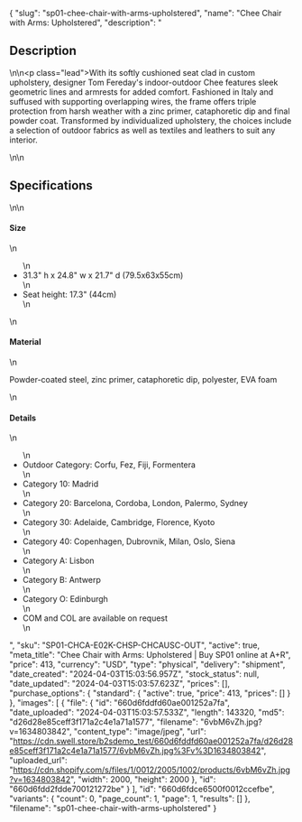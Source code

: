 {
  "slug": "sp01-chee-chair-with-arms-upholstered",
  "name": "Chee Chair with Arms: Upholstered",
  "description": "<h2>Description</h2>\n<!-- split -->\n<p class=\"lead\">With its softly cushioned seat clad in custom upholstery, designer Tom Fereday's indoor-outdoor Chee features sleek geometric lines and armrests for added comfort. Fashioned in Italy and suffused with supporting overlapping wires, the frame offers triple protection from harsh weather with a zinc primer, cataphoretic dip and final powder coat. Transformed by individualized upholstery, the choices include a selection of outdoor fabrics as well as textiles and leathers to suit any interior.</p>\n<!-- split -->\n<h2>Specifications</h2>\n<!-- split -->\n<h4>Size</h4>\n<ul>\n<li>31.3\" h x 24.8\" w x 21.7\" d (79.5x63x55cm)</li>\n<li>Seat height: 17.3\" (44cm)</li>\n</ul>\n<h4>Material</h4>\n<p>Powder-coated steel, zinc primer, cataphoretic dip, polyester, EVA foam</p>\n<h4>Details</h4>\n<ul>\n<li>Outdoor Category: Corfu, Fez, Fiji, Formentera</li>\n<li>Category 10: Madrid</li>\n<li>Category 20: Barcelona, Cordoba, London, Palermo, Sydney</li>\n<li>Category 30: Adelaide, Cambridge, Florence, Kyoto</li>\n<li>Category 40: Copenhagen, Dubrovnik, Milan, Oslo, Siena</li>\n<li>Category A: Lisbon</li>\n<li>Category B: Antwerp</li>\n<li>Category O: Edinburgh</li>\n<li>COM and COL are available on request</li>\n</ul>",
  "sku": "SP01-CHCA-E02K-CHSP-CHCAUSC-OUT",
  "active": true,
  "meta_title": "Chee Chair with Arms: Upholstered | Buy SP01 online at A+R",
  "price": 413,
  "currency": "USD",
  "type": "physical",
  "delivery": "shipment",
  "date_created": "2024-04-03T15:03:56.957Z",
  "stock_status": null,
  "date_updated": "2024-04-03T15:03:57.623Z",
  "prices": [],
  "purchase_options": {
    "standard": {
      "active": true,
      "price": 413,
      "prices": []
    }
  },
  "images": [
    {
      "file": {
        "id": "660d6fddfd60ae001252a7fa",
        "date_uploaded": "2024-04-03T15:03:57.533Z",
        "length": 143320,
        "md5": "d26d28e85ceff3f171a2c4e1a71a1577",
        "filename": "6vbM6vZh.jpg?v=1634803842",
        "content_type": "image/jpeg",
        "url": "https://cdn.swell.store/b2sdemo_test/660d6fddfd60ae001252a7fa/d26d28e85ceff3f171a2c4e1a71a1577/6vbM6vZh.jpg%3Fv%3D1634803842",
        "uploaded_url": "https://cdn.shopify.com/s/files/1/0012/2005/1002/products/6vbM6vZh.jpg?v=1634803842",
        "width": 2000,
        "height": 2000
      },
      "id": "660d6fdd2fdde700121272be"
    }
  ],
  "id": "660d6fdce6500f0012ccefbe",
  "variants": {
    "count": 0,
    "page_count": 1,
    "page": 1,
    "results": []
  },
  "filename": "sp01-chee-chair-with-arms-upholstered"
}